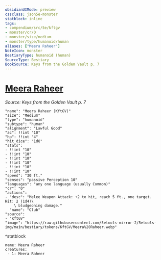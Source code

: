 ```yaml
---
obsidianUIMode: preview
cssclass: json5e-monster
statblock: inline
tags:
- compendium/src/5e/kftgv
- monster/cr/0
- monster/size/medium
- monster/type/humanoid/human
aliases: ["Meera Raheer"]
NoteIcon: monster
BestiaryType: humanoid (human)
SourceType: Bestiary
BookSource: Keys from the Golden Vault p. 7
---
```

# [Meera Raheer](2-Mechanics/CLI/bestiary/npc/meera-raheer-kftgv.md)
*Source: Keys from the Golden Vault p. 7*  

```statblock
"name": "Meera Raheer (KftGV)"
"size": "Medium"
"type": "humanoid"
"subtype": "human"
"alignment": "Lawful Good"
"ac": !!int "10"
"hp": !!int "4"
"hit_dice": "1d8"
"stats":
- !!int "10"
- !!int "10"
- !!int "10"
- !!int "10"
- !!int "10"
- !!int "10"
"speed": "30 ft."
"senses": "passive Perception 10"
"languages": "any one language (usually Common)"
"cr": "0"
"actions":
- "desc": "Melee Weapon Attack: +2 to hit, reach 5 ft., one target. Hit: 2 (1d4)\
    \ bludgeoning damage."
  "name": "Club"
"source":
- "KftGV"
"image": "https://raw.githubusercontent.com/5etools-mirror-2/5etools-img/main/bestiary/tokens/KftGV/Meera%20Raheer.webp"
```
^statblock

```encounter-table
name: Meera Raheer
creatures:
 - 1: Meera Raheer
```